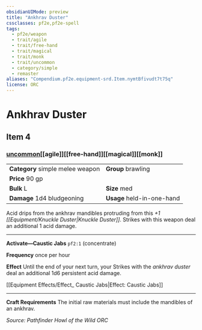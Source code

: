```yaml
---
obsidianUIMode: preview
title: "Ankhrav Duster"
cssclasses: pf2e,pf2e-spell
tags:
  - pf2e/weapon
  - trait/agile
  - trait/free-hand
  - trait/magical
  - trait/monk
  - trait/uncommon
  - category/simple
  - remaster
aliases: "Compendium.pf2e.equipment-srd.Item.nymtBfivudt7t75q"
license: ORC
---
```

# Ankhrav Duster
## Item 4
### [uncommon](uncommon "Uncommon Rarity Trait")[[agile]][[free-hand]][[magical]][[monk]]

|  |  |
| -- | -- |
| **Category** simple melee weapon | **Group** brawling |
| **Price** 90 gp |  |
| **Bulk** L | **Size** med |
| **Damage** 1d4 bludgeoning  | **Usage** held-in-one-hand |



Acid drips from the ankhrav mandibles protruding from this _+1 [[Equipment/Knuckle Duster|Knuckle Duster]]_. Strikes with this weapon deal an additional 1 acid damage.

* * *

**Activate—Caustic Jabs** `pf2:1` (concentrate)

**Frequency** once per hour

**Effect** Until the end of your next turn, your Strikes with the _ankhrav duster_ deal an additional 1d6 persistent acid damage.

[[Equipment Effects/Effect_ Caustic Jabs|Effect: Caustic Jabs]]

* * *

**Craft Requirements** The initial raw materials must include the mandibles of an ankhrav.

*Source: Pathfinder Howl of the Wild*
*ORC*